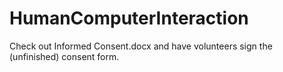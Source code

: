 # HumanComputerInteraction

Check out Informed Consent.docx and have volunteers sign the (unfinished) consent form.
